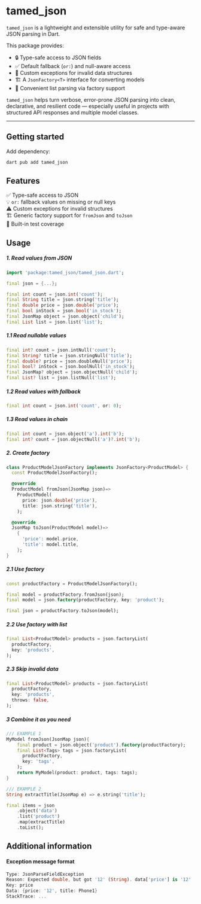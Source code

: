 # tamed_json

`tamed_json` is a lightweight and extensible utility for safe and type-aware JSON parsing in Dart.

This package provides:
- 🔒 Type-safe access to JSON fields
- ✅ Default fallback (`or:`) and null-aware access
- 🚨 Custom exceptions for invalid data structures
- 🏗️ A `JsonFactory<T>` interface for converting models
- 🧩 Convenient list parsing via factory support

`tamed_json` helps turn verbose, error-prone JSON parsing into clean, declarative, and resilient code — especially useful in projects with structured API responses and multiple model classes.

---

## Getting started
Add dependency:
```bash
dart pub add tamed_json
```

## Features
✅ Type-safe access to JSON  
💡 `or:` fallback values on missing or null keys  
⚠️ Custom exceptions for invalid structures  
🏗️ Generic factory support for `fromJson` and `toJson`  
🧪 Built-in test coverage

## Usage
##### 1. Read values from JSON
```dart
import 'package:tamed_json/tamed_json.dart';

final json = {...};

final int count = json.int('count');
final String title = json.string('title');
final double price = json.double('price');
final bool inStock = json.bool('in_stock');
final JsonMap object = json.object('child');
final List list = json.list('list');
```
##### 1.1 Read nullable values
```dart
final int? count = json.intNull('count');
final String? title = json.stringNull('title');
final double? price = json.doubleNull('price');
final bool? inStock = json.boolNull('in_stock');
final JsonMap? object = json.objectNull('child');
final List? list = json.listNull('list');
```

##### 1.2 Read values with fallback
```dart
final int count = json.int('count', or: 0);
```

##### 1.3 Read values in chain
```dart
final int count = json.object('a').int('b');
final int? count = json.objectNull('a')?.int('b');
```


##### 2. Create factory
```dart
class ProductModelJsonFactory implements JsonFactory<ProductModel> {
  const ProductModelJsonFactory();

  @override
  ProductModel fromJson(JsonMap json)=>
    ProductModel(
      price: json.double('price'),
      title: json.string('title'),
    );

  @override
  JsonMap toJson(ProductModel model)=>
    {
      'price': model.price,
      'title': model.title,
    };
}
```

##### 2.1 Use factory
```dart
const productFactory = ProductModelJsonFactory();

final model = productFactory.fromJson(json);
final model = json.factory(productFactory, key: 'product');

final json = productFactory.toJson(model);
```

##### 2.2 Use factory with list
```dart
final List<ProductModel> products = json.factoryList(
  productFactory,
  key: 'products',
);
```

##### 2.3 Skip invalid data
```dart
final List<ProductModel> products = json.factoryList(
  productFactory,
  key: 'products',
  throws: false,
);
```

##### 3 Combine it as you need
```dart
/// EXAMPLE 1
MyModel fromJson(JsonMap json){
    final product = json.object('product').factory(productFactory);
    final List<Tags> tags = json.factoryList(
      productFactory,
      key: 'tags',
    );
    return MyModel(product: product, tags: tags);
}

/// EXAMPLE 2
String extractTitle(JsonMap e) => e.string('title');

final items = json
    .object('data')
    .list('product')
    .map(extractTitle)
    .toList();
```

## Additional information

#### Exception message format
```dart
Type: JsonParseFieldException
Reason: Expected double, but got '12' (String). data['price'] is '12'
Key: price
Data: {price: '12', title: Phone1}
StackTrace: ...
```

